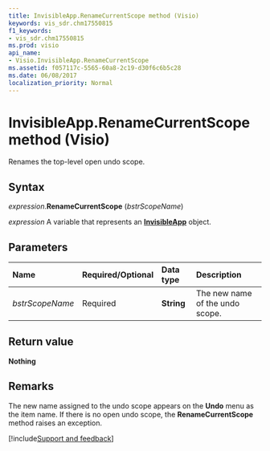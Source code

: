 ```yaml
---
title: InvisibleApp.RenameCurrentScope method (Visio)
keywords: vis_sdr.chm17550815
f1_keywords:
- vis_sdr.chm17550815
ms.prod: visio
api_name:
- Visio.InvisibleApp.RenameCurrentScope
ms.assetid: f057117c-5565-60a8-2c19-d30f6c6b5c28
ms.date: 06/08/2017
localization_priority: Normal
---
```



# InvisibleApp.RenameCurrentScope method (Visio)

Renames the top-level open undo scope.


## Syntax

_expression_.**RenameCurrentScope** (_bstrScopeName_)

_expression_ A variable that represents an **[InvisibleApp](Visio.InvisibleApp.md)** object.


## Parameters



|Name|Required/Optional|Data type|Description|
|:-----|:-----|:-----|:-----|
| _bstrScopeName_|Required| **String**|The new name of the undo scope.|

## Return value

**Nothing**


## Remarks

The new name assigned to the undo scope appears on the  **Undo** menu as the item name. If there is no open undo scope, the **RenameCurrentScope** method raises an exception.

[!include[Support and feedback](~/includes/feedback-boilerplate.md)]